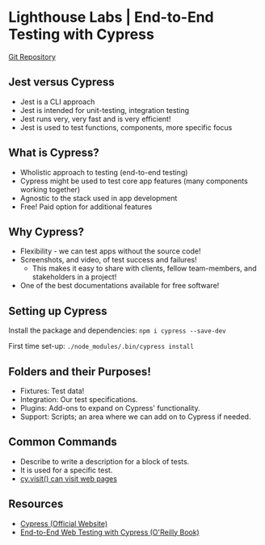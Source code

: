 # Lighthouse Labs | End-to-End Testing with Cypress

[Git Repository](https://github.com/WarrenUhrich/lighthouse-labs-end-to-end-testing-with-cypress/tree/2022.03.17-web-flex-oct-18-day-end-to-end-testing-with-cypress)

## Jest versus Cypress
- Jest is a CLI approach
- Jest is intended for unit-testing, integration testing
- Jest runs very, very fast and is very efficient!
- Jest is used to test functions, components, more specific focus

## What is Cypress?
- Wholistic approach to testing (end-to-end testing)
- Cypress might be used to test core app features (many components working together)
- Agnostic to the stack used in app development
- Free! Paid option for additional features

## Why Cypress?
- Flexibility - we can test apps without the source code!
- Screenshots, and video, of test success and failures!
    - This makes it easy to share with clients, fellow team-members, and stakeholders in a project!
- One of the best documentations available for free software!

## Setting up Cypress
Install the package and dependencies:
`npm i cypress --save-dev`

First time set-up:
`./node_modules/.bin/cypress install`

## Folders and their Purposes!
- Fixtures: Test data!
- Integration: Our test specifications.
- Plugins: Add-ons to expand on Cypress' functionality.
- Support: Scripts; an area where we can add on to Cypress if needed.

## Common Commands
- Describe to write a description for a block of tests.
- It is used for a specific test.
- [cy.visit() can visit web pages](https://docs.cypress.io/api/commands/visit#Syntax)

## Resources
- [Cypress (Official Website)](https://www.cypress.io/)
- [End-to-End Web Testing with Cypress (O'Reilly Book)](https://www.oreilly.com/library/view/end-to-end-web-testing/9781839213854/)
